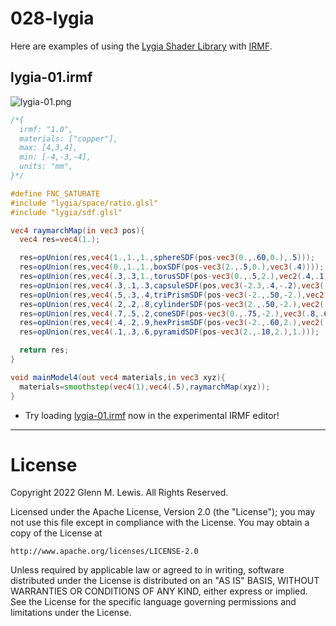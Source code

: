 # 028-lygia

Here are examples of using the [Lygia Shader Library](https://lygia.xyz/) with [IRMF](https://irmf.io/).

## lygia-01.irmf

![lygia-01.png](lygia-01.png)

```glsl
/*{
  irmf: "1.0",
  materials: ["copper"],
  max: [4,3,4],
  min: [-4,-3,-4],
  units: "mm",
}*/

#define FNC_SATURATE
#include "lygia/space/ratio.glsl"
#include "lygia/sdf.glsl"

vec4 raymarchMap(in vec3 pos){
  vec4 res=vec4(1.);

  res=opUnion(res,vec4(1.,1.,1.,sphereSDF(pos-vec3(0.,.60,0.),.5)));
  res=opUnion(res,vec4(0.,1.,1.,boxSDF(pos-vec3(2.,.5,0.),vec3(.4))));
  res=opUnion(res,vec4(.3,.3,1.,torusSDF(pos-vec3(0.,.5,2.),vec2(.4,.1))));
  res=opUnion(res,vec4(.3,.1,.3,capsuleSDF(pos,vec3(-2.3,.4,-.2),vec3(-1.6,.75,.2),.2)));
  res=opUnion(res,vec4(.5,.3,.4,triPrismSDF(pos-vec3(-2.,.50,-2.),vec2(.5,.1))));
  res=opUnion(res,vec4(.2,.2,.8,cylinderSDF(pos-vec3(2.,.50,-2.),vec2(.2,.4))));
  res=opUnion(res,vec4(.7,.5,.2,coneSDF(pos-vec3(0.,.75,-2.),vec3(.8,.6,.6))));
  res=opUnion(res,vec4(.4,.2,.9,hexPrismSDF(pos-vec3(-2.,.60,2.),vec2(.5,.1))));
  res=opUnion(res,vec4(.1,.3,.6,pyramidSDF(pos-vec3(2.,.10,2.),1.)));

  return res;
}

void mainModel4(out vec4 materials,in vec3 xyz){
  materials=smoothstep(vec4(1),vec4(.5),raymarchMap(xyz));
}
```

* Try loading [lygia-01.irmf](https://gmlewis.github.io/irmf-editor/?s=github.com/gmlewis/irmf-examples/blob/master/examples/028-lygia/lygia-01.irmf) now in the experimental IRMF editor!

----------------------------------------------------------------------

# License

Copyright 2022 Glenn M. Lewis. All Rights Reserved.

Licensed under the Apache License, Version 2.0 (the "License");
you may not use this file except in compliance with the License.
You may obtain a copy of the License at

    http://www.apache.org/licenses/LICENSE-2.0

Unless required by applicable law or agreed to in writing, software
distributed under the License is distributed on an "AS IS" BASIS,
WITHOUT WARRANTIES OR CONDITIONS OF ANY KIND, either express or implied.
See the License for the specific language governing permissions and
limitations under the License.
